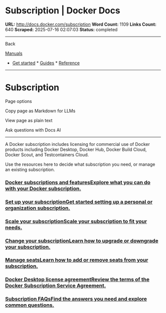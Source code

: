 # Subscription | Docker Docs

**URL:** http://docs.docker.com/subscription
**Word Count:** 1109
**Links Count:** 640
**Scraped:** 2025-07-16 02:07:03
**Status:** completed

---

Back

[Manuals](https://docs.docker.com/manuals/)

  * [Get started](http://docs.docker.com/get-started/)   * [Guides](http://docs.docker.com/guides/)   * [Reference](http://docs.docker.com/reference/)

* * *

# Subscription

Page options

Copy page as Markdown for LLMs

View page as plain text

Ask questions with Docs AI

* * *

A Docker subscription includes licensing for commercial use of Docker products including Docker Desktop, Docker Hub, Docker Build Cloud, Docker Scout, and Testcontainers Cloud.

Use the resources here to decide what subscription you need, or manage an existing subscription.

### [Docker subscriptions and featuresExplore what you can do with your Docker subscription.](http://docs.docker.com/subscription/details/)

### [Set up your subscriptionGet started setting up a personal or organization subscription.](http://docs.docker.com/subscription/setup/)

### [Scale your subscriptionScale your subscription to fit your needs.](http://docs.docker.com/subscription/scale/)

### [Change your subscriptionLearn how to upgrade or downgrade your subscription.](http://docs.docker.com/subscription/change/)

### [Manage seatsLearn how to add or remove seats from your subscription.](http://docs.docker.com/subscription/manage-seats/)

### [Docker Desktop license agreementReview the terms of the Docker Subscription Service Agreement.](http://docs.docker.com/subscription/desktop-license/)

### [Subscription FAQsFind the answers you need and explore common questions.](http://docs.docker.com/subscription/faq/)